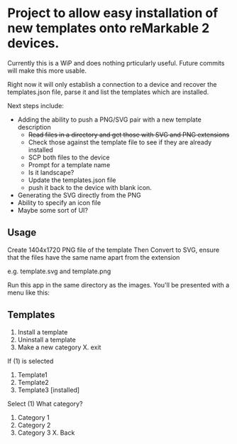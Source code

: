 # Project to allow easy installation of new templates onto reMarkable 2 devices.

Currently this is a WiP and does nothing prticularly useful. Future commits will make this more usable.

Right now it will only establish a connection to a device and recover the templates.json file, parse it and list the templates which are installed.

Next steps include:
* Adding the ability to push a PNG/SVG pair with a new template description
  * ~~Read files in a directory and get those with SVG and PNG extensions~~
  * Check those against the template file to see if they are already installed
  * SCP both files to the device
  * Prompt for a template name
  * Is it landscape?  
  * Update the templates.json file
  * push it back to the device with blank icon.  
* Generating the SVG directly from the PNG
* Ability to specify an icon file
* Maybe some sort of UI?

## Usage
Create 1404x1720 PNG file of the template
Then Convert to SVG, ensure that the files have the same name apart from the extension

e.g. template.svg and template.png

Run this app in the same directory as the images. You'll be presented with a menu like this:

Templates
---------
1. Install a template
2. Uninstall a template
3. Make a new category
X. exit
   
If (1) is selected
1. Template1
2. Template2
3. Template3 [installed]

Select (1)
What category?
1. Category 1
2. Category 2
3. Category 3
X. Back


